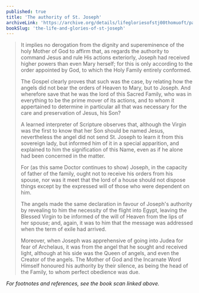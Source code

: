 ```yaml
---
published: true
title: 'The authority of St. Joseph'
archiveLink: 'https://archive.org/details/lifegloriesofstj00thomuoft/page/356?view=theater'
bookSlug: 'the-life-and-glories-of-st-joseph'
---
```


> It implies no derogation from the dignity and supereminence of the holy Mother of God to affirm that, as regards the authority to command Jesus and rule His actions exteriorly, Joseph had received higher powers than even Mary herself; for this is only according to the order appointed by God, to which the Holy Family entirely conformed.
>
> The Gospel clearly proves that such was the case, by relating how the angels did not bear the orders of Heaven to Mary, but to Joseph. And wherefore save that he was the lord of this Sacred Family, who was in everything to be the prime mover of its actions, and to whom it appertained to determine in particular all that was necessary for the care and preservation of Jesus, his Son?
>
> A learned interpreter of Scripture observes that, although the Virgin was the first to know that her Son should be named Jesus, nevertheless the angel did not send St. Joseph to learn it from this sovereign lady, but informed him of it in a special apparition, and explained to him the signification of this Name, even as if he alone had been concerned in the matter.
>
> For (as this same Doctor continues to show) Joseph, in the capacity of father of the family, ought not to receive his orders from his spouse, nor was it meet that the lord of a house should not dispose things except by the expressed will of those who were dependent on him.
>
> The angels made the same declaration in favour of Joseph's authority by revealing to him the necessity of the flight into Egypt, leaving the Blessed Virgin to be informed of the will of Heaven from the lips of her spouse; and, again, it was to him that the message was addressed when the term of exile had arrived.
>
> Moreover, when Joseph was apprehensive of going into Judea for fear of Archelaus, it was from the angel that he sought and received light, although at his side was the Queen of angels, and even the Creator of the angels. The Mother of God and the Incarnate Word Himself honoured his authority by their silence, as being the head of the Family, to whom perfect obedience was due.

*For footnotes and references, see the book scan linked above.*
